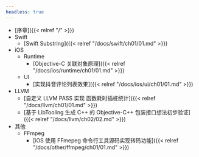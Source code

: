 ```yaml
---
headless: true
---
```


- [序章]({{< relref "/" >}})
- Swift
  - [Swift Substring]({{< relref "/docs/swift/ch01/01.md" >}})
- iOS
  - Runtime
    - [Objective-C 关联对象原理]({{< relref "/docs/ios/runtime/ch01/01.md" >}})
  - UI
    - [实现抖音评论列表效果]({{< relref "/docs/ios/ui/ch01/01.md" >}})
- LLVM
  - [自定义 LLVM PASS 实现 函数耗时插桩统计]({{< relref "/docs/llvm/ch01/01.md" >}})
  - [基于 LibTooling 生成 C++ 的 Objective-C++ 包装接口想法初步验证]({{< relref "/docs/llvm/ch02/02.md" >}})
- 其他
  - FFmpeg
    - [iOS 使用 FFmepeg 命令行工具源码实现转码功能]({{< relref "/docs/other/ffmpeg/ch01/01.md" >}})
